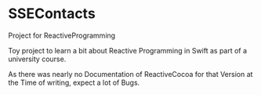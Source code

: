 # SSEContacts
Project for ReactiveProgramming

Toy project to learn a bit about Reactive Programming in Swift as part of a university course.

As there was nearly no Documentation of ReactiveCocoa for that Version at the Time of writing, expect a lot of Bugs.

